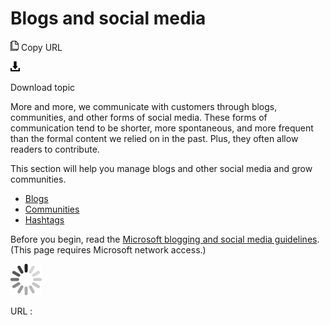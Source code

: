 # Blogs and social media

![Copy URL](media/social-mediablogs-social-media/Copy.png)
Copy URL

![Download](media/social-mediablogs-social-media/Download.png)

Download topic

More
and more, we communicate with customers through blogs,
communities, and other forms of social media. These forms of
communication tend to be shorter, more spontaneous, and
more frequent than the formal content we relied on in the
past. Plus, they often allow readers to contribute. 

This section will help you manage blogs and other social media and grow communities.

  - [Blogs](https://worldready.cloudapp.net/Styleguide/Read?id=2700&topicid=36387)
  - [Communities](https://worldready.cloudapp.net/Styleguide/Read?id=2700&topicid=36388)
  - [Hashtags](https://worldready.cloudapp.net/Styleguide/Read?id=2700&topicid=39581)

Before you begin, read the [Microsoft blogging and social media guidelines](https://microsoft.sharepoint.com/sites/LCAWeb/Home/Marketing/Social-Media/Social-Media-Guidelines). (This page requires Microsoft network access.)

![In progress](media/social-mediablogs-social-media/activity-large.gif)

URL :
